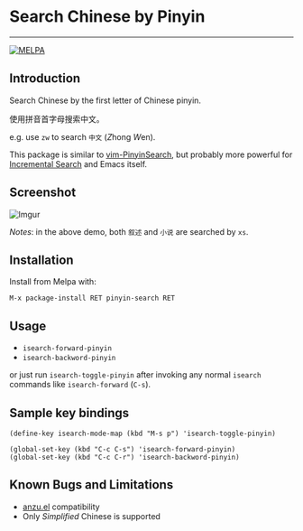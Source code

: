 # Search Chinese by Pinyin
---
[![MELPA](http://melpa.org/packages/pinyin-search-badge.svg)](http://melpa.org/#/pinyin-search)

## Introduction

Search Chinese by the first letter of Chinese pinyin.

使用拼音首字母搜索中文。

e.g. use `zw` to search `中文` (*Z*hong *W*en).

This package is similar to
[vim-PinyinSearch](https://github.com/ppwwyyxx/vim-PinyinSearch), but
probably more powerful for
[Incremental Search](http://www.gnu.org/software/emacs/manual/html_node/emacs/Incremental-Search.html)
and Emacs itself.

## Screenshot

![Imgur](http://i.imgur.com/nYdtila.gif)

*Notes*: in the above demo, both `叙述` and `小说` are searched by `xs`.

## Installation

Install from Melpa with:

    M-x package-install RET pinyin-search RET

## Usage

- `isearch-forward-pinyin`
- `isearch-backword-pinyin`

or just run `isearch-toggle-pinyin` after invoking any normal
`isearch` commands like `isearch-forward` (`C-s`).

## Sample key bindings

```elisp
(define-key isearch-mode-map (kbd "M-s p") 'isearch-toggle-pinyin)

(global-set-key (kbd "C-c C-s") 'isearch-forward-pinyin)
(global-set-key (kbd "C-c C-r") 'isearch-backword-pinyin)
```

## Known Bugs and Limitations

- [anzu.el](https://github.com/syohex/emacs-anzu) compatibility
- Only *Simplified* Chinese is supported
